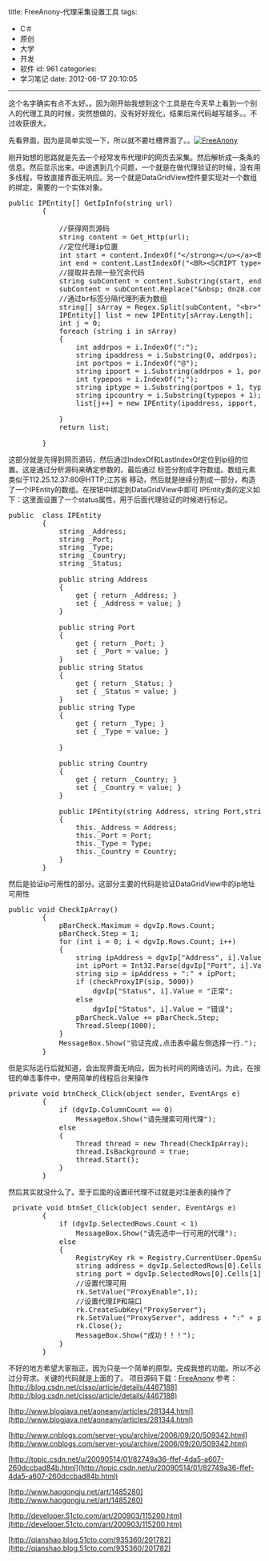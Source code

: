 title: FreeAnony-代理采集设置工具
tags:
  - C＃
  - 原创
  - 大学
  - 开发
  - 软件
id: 961
categories:
  - 学习笔记
date: 2012-06-17 20:10:05
---

这个名字确实有点不太好。。因为刚开始我想到这个工具是在今天早上看到一个别人的代理工具的时候，突然想做的，没有好好规化，结果后来代码越写越多。。不过收获很大。

先看界面，因为是简单实现一下，所以就不要吐槽界面了。。[![](/images/10c75978f904af3fc0eb8e9c41cf2a47d4d2545f.jpg "FreeAnony")](http://leaverimage.b0.upaiyun.com/23525_o.jpg)

刚开始想的思路就是先去一个经常发布代理IP的网页去采集。然后解析成一条条的信息。然后显示出来。中途遇到几个问题，一个就是在做代理验证的时候，没有用多线程，导致直接界面无响应。另一个就是DataGridView控件要实现对一个数组的绑定，需要的一个实体对象。
<pre class="lang:c# decode:true">public IPEntity[] GetIpInfo(string url)
        {

            //获得网页源码
            string content = Get_Http(url);
            //定位代理ip位置
            int start = content.IndexOf("&lt;/strong&gt;&lt;/u&gt;&lt;/a&gt;&lt;BR&gt;");
            int end = content.LastIndexOf("&lt;BR&gt;&lt;SCRIPT type=text/javascript&gt;");
            //提取并去除一些冗余代码
            string subContent = content.Substring(start, end - start).Substring(21);
            subContent = subContent.Replace("&amp;nbsp; dn28.com", "");
            //通过br标签分隔代理列表为数组
            string[] sArray = Regex.Split(subContent, "&lt;br&gt;", RegexOptions.IgnoreCase);
            IPEntity[] list = new IPEntity[sArray.Length];
            int j = 0;
            foreach (string i in sArray)
            {
                int addrpos = i.IndexOf(":");
                string ipaddress = i.Substring(0, addrpos);
                int portpos = i.IndexOf("@");
                string ipport = i.Substring(addrpos + 1, portpos - addrpos - 1);
                int typepos = i.IndexOf(";");
                string iptype = i.Substring(portpos + 1, typepos - portpos - 1);
                string ipcountry = i.Substring(typepos + 1);
                list[j++] = new IPEntity(ipaddress, ipport, iptype, ipcountry);

            }
            return list;

        }</pre>
这部分就是先得到网页源码，然后通过IndexOf和LastIndexOf定位到ip组的位置。这是通过分析源码来确定参数的。最后通过
标签分割成字符数组。数组元素类似于112.25.12.37:80@HTTP;江苏省 移动，然后就是继续分割成一部分，构造了一个IPEntity的数组。在按钮中绑定到DataGridView中即可
IPEntity类的定义如下：这里面设置了一个status属性，用于后面代理验证的时候进行标记。
<pre class="lang:c# decode:true">public  class IPEntity
        {
            string _Address;
            string _Port;
            string _Type;
            string _Country;
            string _Status;

            public string Address
            {
                get { return _Address; }
                set { _Address = value; }
            }

            public string Port
            {
                get { return _Port; }
                set { _Port = value; }
            }
            public string Status
            {
                get { return _Status; }
                set { _Status = value; }
            }
            public string Type
            {
                get { return _Type; }
                set { _Type = value; }

            }

            public string Country
            {
                get { return _Country; }
                set { _Country = value; }
            }

            public IPEntity(string Address, string Port,string Type,string Country)
            {
                this._Address = Address;
                this._Port = Port;
                this._Type = Type;
                this._Country = Country;
            }
        }</pre>
然后是验证ip可用性的部分。这部分主要的代码是验证DataGridView中的ip地址可用性
<pre class="lang:c# decode:true">public void CheckIpArray()
        {
            pBarCheck.Maximum = dgvIp.Rows.Count;
            pBarCheck.Step = 1;
            for (int i = 0; i &lt; dgvIp.Rows.Count; i++)
            {
                string ipAddress = dgvIp["Address", i].Value.ToString();
                int ipPort = Int32.Parse(dgvIp["Port", i].Value.ToString());
                string sip = ipAddress + ":" + ipPort;
                if (checkProxyIP(sip, 5000))
                    dgvIp["Status", i].Value = "正常";
                else
                    dgvIp["Status", i].Value = "错误";
                pBarCheck.Value += pBarCheck.Step;
                Thread.Sleep(1000);
            }
            MessageBox.Show("验证完成,点击表中最左侧选择一行.");
        }</pre>
但是实际运行后就知道，会出现界面无响应。因为长时间的网络访问。为此，在按钮的单击事件中，使用简单的线程后台来操作
<pre class="lang:c# decode:true">private void btnCheck_Click(object sender, EventArgs e)
        {
            if (dgvIp.ColumnCount == 0)
                MessageBox.Show("请先搜索可用代理");
            else
            {
                Thread thread = new Thread(CheckIpArray);
                thread.IsBackground = true;
                thread.Start();
            }
        }</pre>
然后其实就没什么了。至于后面的设置iE代理不过就是对注册表的操作了
<pre class="lang:c# decode:true"> private void btnSet_Click(object sender, EventArgs e)
        {
            if (dgvIp.SelectedRows.Count &lt; 1)
                MessageBox.Show("请先选中一行可用的代理");
            else
            {
                RegistryKey rk = Registry.CurrentUser.OpenSubKey(@"Software\Microsoft\Windows\CurrentVersion\Internet Settings", true);
                string address = dgvIp.SelectedRows[0].Cells[0].Value.ToString();
                string port = dgvIp.SelectedRows[0].Cells[1].Value.ToString();
                //设置代理可用 
                rk.SetValue("ProxyEnable",1);
                //设置代理IP和端口 
                rk.CreateSubKey("ProxyServer");
                rk.SetValue("ProxyServer", address + ":" + port);
                rk.Close();
                MessageBox.Show("成功！！！");
            }
        }</pre>
不好的地方希望大家指正。因为只是一个简单的原型。完成我想的功能。所以不必过分苛求。关键的代码就是上面的了。
项目源码下载：[FreeAnony](http://pan.baidu.com/share/link?shareid=172009&amp;uk=1493685990)
参考：
[http://blog.csdn.net/cisso/article/details/4467188](http://blog.csdn.net/cisso/article/details/4467188)

[http://www.blogjava.net/aoneany/articles/281344.html](http://www.blogjava.net/aoneany/articles/281344.html)

[http://www.cnblogs.com/server-you/archive/2006/09/20/509342.html](http://www.cnblogs.com/server-you/archive/2006/09/20/509342.html)

[http://topic.csdn.net/u/20090514/01/82749a36-ffef-4da5-a607-260dccbad84b.html](http://topic.csdn.net/u/20090514/01/82749a36-ffef-4da5-a607-260dccbad84b.html)

[http://www.haogongju.net/art/1485280](http://www.haogongju.net/art/1485280)

[http://developer.51cto.com/art/200903/115200.htm](http://developer.51cto.com/art/200903/115200.htm)

[http://qianshao.blog.51cto.com/935360/201782](http://qianshao.blog.51cto.com/935360/201782)